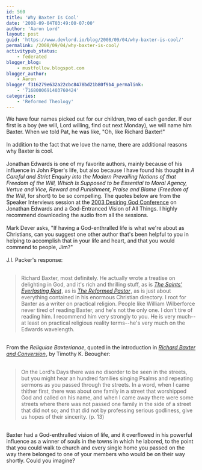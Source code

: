 ```yaml
---
id: 560
title: 'Why Baxter Is Cool'
date: '2008-09-04T03:49:00-07:00'
author: 'Aaron Lord'
layout: post
guid: 'https://www.devlord.io/blog/2008/09/04/why-baxter-is-cool/'
permalink: /2008/09/04/why-baxter-is-cool/
activitypub_status:
    - federated
blogger_blog:
    - mustfollow.blogspot.com
blogger_author:
    - Aaron
blogger_f316279e632a22cbc8478bd21b80f9b4_permalink:
    - '7168000691403760424'
categories:
    - 'Reformed Theology'
---
```


<a href="/blog/wp-content/uploads/2011/10/photo-742994.jpg"><img src="/blog/wp-content/uploads/2011/10/photo-742994.jpg?w=225" border="0" alt="" /></a>We have four names picked out for our children, two of each gender.  If our first is a boy (we will, Lord willing, find out next Monday), we will name him Baxter.  When we told Pat, he was like, "Oh, like Richard Baxter!"<br /><br />In addition to the fact that we love the name, there are additional reasons why Baxter is cool.<br /><br />Jonathan Edwards is one of my favorite authors, mainly because of his influence in John Piper's life, but also because I have found his thought in <i>A Careful and Strict Enquiry into the Modern Prevailing Notions of that Freedom of the Will, Which Is Supposed to be Essential to Moral Agency, Vertue and Vice, Reward and Punishment, Praise and Blame</i> (<i>Freedom of the Will</i>, for short) to be so compelling.  The quotes below are from the Speaker Interviews session at the <a href="http://www.desiringgod.org/ResourceLibrary/ConferenceMessages/ByConference/3/">2003 Desiring God Conference</a> on Jonathan Edwards and a God-Entranced Vision of All Things.  I highly recommend downloading the audio from all the sessions.<br /><br />Mark Dever asks, "If having a God-enthralled life is what we're about as Christians, can you suggest one other author that's been helpful to you in helping to accomplish that in your life and heart, and that you would commend to people, Jim?"<br /><br />J.I. Packer's response: <br /><br /><blockquote>Richard Baxter, most definitely.  He actually wrote a treatise on delighting in God, and it's rich and thrilling stuff, as is <i><a href="http://www.amazon.com/gp/product/1573832839?ie=UTF8&amp;tag=lbmusic&amp;linkCode=as2&amp;camp=1789&amp;creative=9325&amp;creativeASIN=1573832839">The Saints' Everlasting Rest</a><img src="http://www.assoc-amazon.com/e/ir?t=lbmusic&amp;l=as2&amp;o=1&amp;a=1573832839" width="1" height="1" border="0" alt="" /></i>, as is <i><a href="http://www.amazon.com/gp/product/0851511910?ie=UTF8&amp;tag=lbmusic&amp;linkCode=as2&amp;camp=1789&amp;creative=9325&amp;creativeASIN=0851511910">The Reformed Pastor</a><img src="http://www.assoc-amazon.com/e/ir?t=lbmusic&amp;l=as2&amp;o=1&amp;a=0851511910" width="1" height="1" border="0" alt="" /></i>, as is just about everything contained in his enormous Christian directory.  I root for Baxter as a writer on practical religion.  People like William Wilberforce never tired of reading Baxter, and he's not the only one.  I don't tire of reading him.  I recommend him very strongly to you.  He is very much--at least on practical religious reality terms--he's very much on the Edwards wavelength.</blockquote><br />From the <i>Reliquiae Baxterianae</i>, quoted in the introduction in <i><a href="http://www.amazon.com/gp/product/1845503104?ie=UTF8&amp;tag=lbmusic&amp;linkCode=as2&amp;camp=1789&amp;creative=9325&amp;creativeASIN=1845503104">Richard Baxter and Conversion</a><img src="http://www.assoc-amazon.com/e/ir?t=lbmusic&amp;l=as2&amp;o=1&amp;a=1845503104" width="1" height="1" border="0" alt="" /></i>, by Timothy K. Beougher:<br /><br /><blockquote>On the Lord's Days there was no disorder to be seen in the streets, but you might hear an hundred families singing Psalms and repeating sermons as you passed through the streets.  In a word, when I came thither first, there was about one family in a street that worshipped God and called on his name, and when I came away there were some streets where there was not passed one family in the side of a street that did not so; and that did not by professing serious godliness, give us hopes of their sincerity.  (p. 13)</blockquote><br />Baxter had a God-enthralled vision of life, and it overflowed in his powerful influence as a winner of souls in the towns in which he labored, to the point that you could walk to church and every single home you passed on the way there belonged to one of your members who would be on their way shortly.  Could you imagine?<div class="blogger-post-footer"><img width='1' height='1' src='' alt='' /></div>